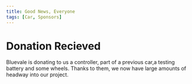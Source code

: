```yaml
---
title: Good News, Everyone
tags: [Car, Sponsors]
---
```

# Donation Recieved

Bluevale is donating to us a controller, part of a previous car,a testing battery and some wheels. Thanks to them, we now have
large amounts of headway into our project.
